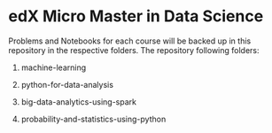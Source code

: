 # edX Micro Master in Data Science 


Problems and Notebooks for each course will be backed up in this repository in the respective folders. The repository following folders:
   
   1. machine-learning

   2. python-for-data-analysis

   3. big-data-analytics-using-spark

   4. probability-and-statistics-using-python
